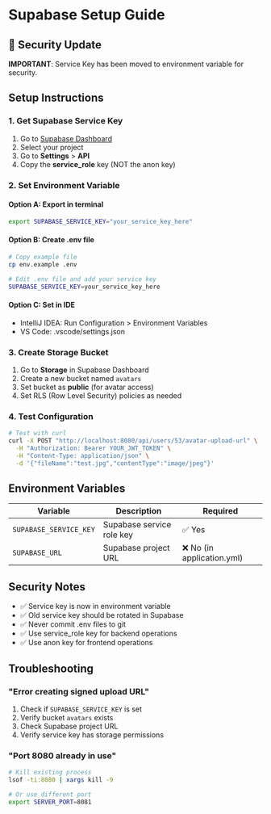 # Supabase Setup Guide

## 🔐 Security Update

**IMPORTANT**: Service Key has been moved to environment variable for security.

## Setup Instructions

### 1. Get Supabase Service Key

1. Go to [Supabase Dashboard](https://supabase.com/dashboard)
2. Select your project
3. Go to **Settings** > **API**
4. Copy the **service_role** key (NOT the anon key)

### 2. Set Environment Variable

#### Option A: Export in terminal
```bash
export SUPABASE_SERVICE_KEY="your_service_key_here"
```

#### Option B: Create .env file
```bash
# Copy example file
cp env.example .env

# Edit .env file and add your service key
SUPABASE_SERVICE_KEY=your_service_key_here
```

#### Option C: Set in IDE
- IntelliJ IDEA: Run Configuration > Environment Variables
- VS Code: .vscode/settings.json

### 3. Create Storage Bucket

1. Go to **Storage** in Supabase Dashboard
2. Create a new bucket named `avatars`
3. Set bucket as **public** (for avatar access)
4. Set RLS (Row Level Security) policies as needed

### 4. Test Configuration

```bash
# Test with curl
curl -X POST "http://localhost:8080/api/users/53/avatar-upload-url" \
  -H "Authorization: Bearer YOUR_JWT_TOKEN" \
  -H "Content-Type: application/json" \
  -d '{"fileName":"test.jpg","contentType":"image/jpeg"}'
```

## Environment Variables

| Variable | Description | Required |
|----------|-------------|----------|
| `SUPABASE_SERVICE_KEY` | Supabase service role key | ✅ Yes |
| `SUPABASE_URL` | Supabase project URL | ❌ No (in application.yml) |

## Security Notes

- ✅ Service key is now in environment variable
- ✅ Old service key should be rotated in Supabase
- ✅ Never commit .env files to git
- ✅ Use service_role key for backend operations
- ✅ Use anon key for frontend operations

## Troubleshooting

### "Error creating signed upload URL"
1. Check if `SUPABASE_SERVICE_KEY` is set
2. Verify bucket `avatars` exists
3. Check Supabase project URL
4. Verify service key has storage permissions

### "Port 8080 already in use"
```bash
# Kill existing process
lsof -ti:8080 | xargs kill -9

# Or use different port
export SERVER_PORT=8081
```
